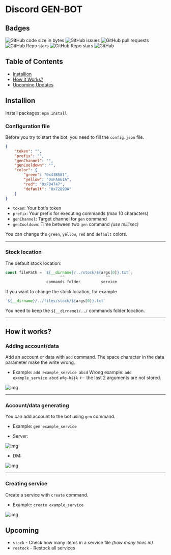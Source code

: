 # Discord GEN-BOT

## Badges
![GitHub code size in bytes](https://img.shields.io/github/languages/code-size/blazsmaster/discord-gen-bot?style=for-the-badge)
![GitHub issues](https://img.shields.io/github/issues/blazsmaster/discord-gen-bot?style=for-the-badge)
![GitHub pull requests](https://img.shields.io/github/issues-pr/blazsmaster/discord-gen-bot?style=for-the-badge)
![GitHub Repo stars](https://img.shields.io/github/stars/blazsmaster/discord-gen-bot?style=for-the-badge)
![GitHub Repo stars](https://img.shields.io/github/stars/blazsmaster/discord-gen-bot?style=for-the-badge)
![GitHub](https://img.shields.io/github/license/blazsmaster/discord-gen-bot?style=for-the-badge)


## Table of Contents
- [Installion](#-installion)
- [How it Works?](#-works?)
- [Upcoming Updates](#-upcoming)

## Installion
Install packages: `npm install`

### Configuration file
Before you try to start the bot, you need to fill the `config.json` file.
```json
{
    "token": "",
    "prefix": "",
    "genChannel": "",
    "genCooldown": "",
    "color": {
        "green": "0x43B581",
        "yellow": "0xFAA61A",
        "red": "0xF04747",
        "default": "0x7289DA"
    }
}
```
- `token`: Your bot's token
- `prefix`: Your prefix for executing commands (max 10 characters)
- `genChannel`: Target channel for `gen` command
- `genCooldown`: Time between two `gen` command *(use millisec)*

You can change the `green`, `yellow`, `red` and `default` colors.

---

### Stock location
The default stock location: 
```js
const filePath = `${__dirname}/../stock/${args[0]}.txt`;
                        ^^                  ^^
                  commands folder         service
```
If you want to change the stock location, for example 
```js
`${__dirname}/../files/stock/${args[0]}.txt`
```
You need to keep the `${__dirname}/../` commands folder location.

---

## How it works?

### Adding account/data
Add an account or data with `add` command. The space character in the data parameter make the write wrong.
- Example: `add example_service abcd`
Wrong example: `add example_service abcd` ~~`efg hijk`~~ <-- the last 2 arguments are not stored.

![img](https://media.discordapp.net/attachments/823618296272257024/823618331881504798/unknown.png)

---

### Account/data generating
You can add account to the bot using `gen` command.
- Example: `gen example_service`

- Server:

![img](https://media.discordapp.net/attachments/823618296272257024/823618340198940812/unknown.png)

- DM:

![img](https://media.discordapp.net/attachments/823618296272257024/823618347966005349/unknown.png)

---

### Creating service
Create a service with `create` command.
- Example: `create example_service`

![img](https://media.discordapp.net/attachments/823618296272257024/823618323047907358/unknown.png)

## Upcoming

- `stock` - Check how many items in a service file *(how many lines in)*
- `restock` - Restock all services
